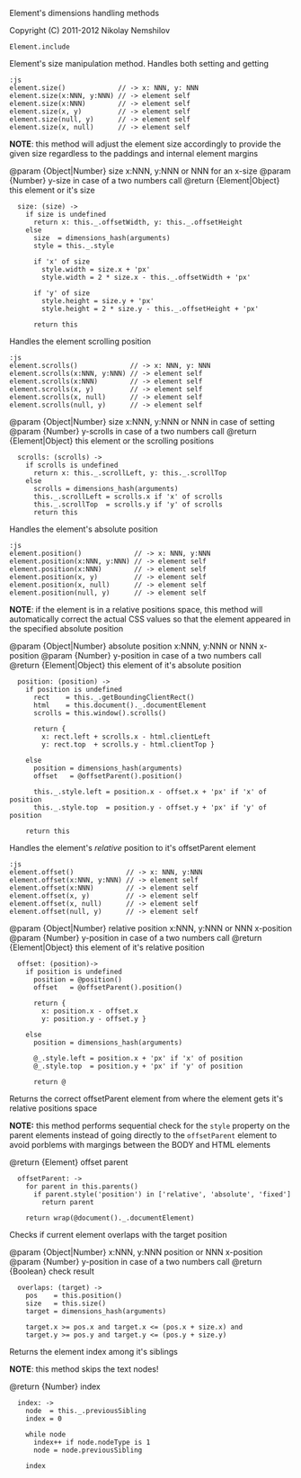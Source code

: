 Element's dimensions handling methods

Copyright (C) 2011-2012 Nikolay Nemshilov

```coffee-aside
Element.include
```

Element's size manipulation method. Handles both
setting and getting

    :js
    element.size()             // -> x: NNN, y: NNN
    element.size(x:NNN, y:NNN) // -> element self
    element.size(x:NNN)        // -> element self
    element.size(x, y)         // -> element self
    element.size(null, y)      // -> element self
    element.size(x, null)      // -> element self

__NOTE__: this method will adjust the element size
      accordingly to provide the given size regardless
      to the paddings and internal element margins

@param {Object|Number} size x:NNN, y:NNN or NNN for an x-size
@param {Number} y-size in case of a two numbers call
@return {Element|Object} this element or it's size

```coffee-aside
  size: (size) ->
    if size is undefined
      return x: this._.offsetWidth, y: this._.offsetHeight
    else
      size  = dimensions_hash(arguments)
      style = this._.style

      if 'x' of size
        style.width = size.x + 'px'
        style.width = 2 * size.x - this._.offsetWidth + 'px'

      if 'y' of size
        style.height = size.y + 'px'
        style.height = 2 * size.y - this._.offsetHeight + 'px'

      return this
```

Handles the element scrolling position

    :js
    element.scrolls()             // -> x: NNN, y: NNN
    element.scrolls(x:NNN, y:NNN) // -> element self
    element.scrolls(x:NNN)        // -> element self
    element.scrolls(x, y)         // -> element self
    element.scrolls(x, null)      // -> element self
    element.scrolls(null, y)      // -> element self

@param {Object|Number} size x:NNN, y:NNN or NNN in case of setting
@param {Number} y-scrolls in case of a two numbers call
@return {Element|Object} this element or the scrolling positions

```coffee-aside
  scrolls: (scrolls) ->
    if scrolls is undefined
      return x: this._.scrollLeft, y: this._.scrollTop
    else
      scrolls = dimensions_hash(arguments)
      this._.scrollLeft = scrolls.x if 'x' of scrolls
      this._.scrollTop  = scrolls.y if 'y' of scrolls
      return this
```

Handles the element's absolute position

    :js
    element.position()             // -> x: NNN, y:NNN
    element.position(x:NNN, y:NNN) // -> element self
    element.position(x:NNN)        // -> element self
    element.position(x, y)         // -> element self
    element.position(x, null)      // -> element self
    element.position(null, y)      // -> element self

__NOTE__: if the element is in a relative positions space, this method
          will automatically correct the actual CSS values so that the
          element appeared in the specified absolute position

@param {Object|Number} absolute position x:NNN, y:NNN or NNN x-position
@param {Number} y-position in case of a two numbers call
@return {Element|Object} this element of it's absolute position

```coffee-aside
  position: (position) ->
    if position is undefined
      rect    = this._.getBoundingClientRect()
      html    = this.document()._.documentElement
      scrolls = this.window().scrolls()

      return {
        x: rect.left + scrolls.x - html.clientLeft
        y: rect.top  + scrolls.y - html.clientTop }

    else
      position = dimensions_hash(arguments)
      offset   = @offsetParent().position()

      this._.style.left = position.x - offset.x + 'px' if 'x' of position
      this._.style.top  = position.y - offset.y + 'px' if 'y' of position

    return this
```

Handles the element's _relative_ position to it's offsetParent element

    :js
    element.offset()             // -> x: NNN, y:NNN
    element.offset(x:NNN, y:NNN) // -> element self
    element.offset(x:NNN)        // -> element self
    element.offset(x, y)         // -> element self
    element.offset(x, null)      // -> element self
    element.offset(null, y)      // -> element self

@param {Object|Number} relative position x:NNN, y:NNN or NNN x-position
@param {Number} y-position in case of a two numbers call
@return {Element|Object} this element of it's relative position

```coffee-aside
  offset: (position)->
    if position is undefined
      position = @position()
      offset   = @offsetParent().position()

      return {
        x: position.x - offset.x
        y: position.y - offset.y }

    else
      position = dimensions_hash(arguments)

      @_.style.left = position.x + 'px' if 'x' of position
      @_.style.top  = position.y + 'px' if 'y' of position

      return @
```

Returns the correct offsetParent element from where the element
gets it's relative positions space

__NOTE:__ this method performs sequential check for the `style`
property on the parent elements instead of going directly to
the `offsetParent` element to avoid porblems with margings
between the BODY and HTML elements

@return {Element} offset parent

```coffee-aside
  offsetParent: ->
    for parent in this.parents()
      if parent.style('position') in ['relative', 'absolute', 'fixed']
        return parent

    return wrap(@document()._.documentElement)
```

Checks if current element overlaps with the target position

@param {Object|Number} x:NNN, y:NNN position or NNN x-position
@param {Number} y-position in case of a two numbers call
@return {Boolean} check result

```coffee-aside
  overlaps: (target) ->
    pos    = this.position()
    size   = this.size()
    target = dimensions_hash(arguments)

    target.x >= pos.x and target.x <= (pos.x + size.x) and
    target.y >= pos.y and target.y <= (pos.y + size.y)
```

Returns the element index among it's siblings

__NOTE__: this method skips the text nodes!

@return {Number} index

```coffee-aside
  index: ->
    node  = this._.previousSibling
    index = 0

    while node
      index++ if node.nodeType is 1
      node = node.previousSibling

    index
```

